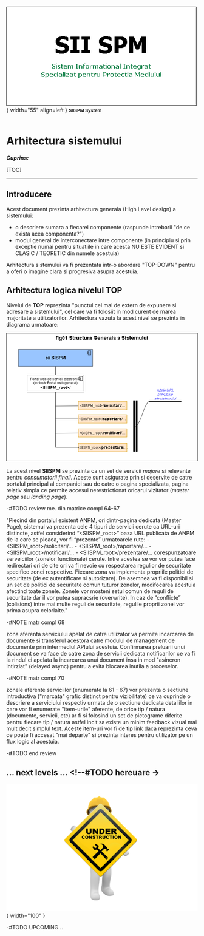 ![SIISPM_logo](../pictures/SIISPM_logo.png){ width="55" align=left }
<small markdown>**SIISPM System**
</small><br><br>


# Arhitectura sistemului



***Cuprins:***

[TOC]

***




## Introducere

Acest document prezinta arhitectura generala (High Level design) a sistemului:

* o descriere sumara a fiecarei componente (raspunde intrebarii "de ce exista acea componenta?")
* modul general de interconectare intre componente (in principiu si prin exceptie numai pentru situatiile in care acesta NU ESTE EVIDENT si CLASIC / TEORETIC din numele acestuia)

Arhitectura sistemului va fi prezentata intr-o abordare "TOP-DOWN" pentru a oferi o imagine clara si progresiva asupra acestuia.




## Arhitectura logica nivelul TOP

Nivelul de **TOP** reprezinta "punctul cel mai de extern de expunere si adresare a sistemului", cel care va fi folosiit in mod curent de marea majoritate a utilizatorilor. Arhitectura vazuta la acest nivel se prezinta in diagrama urmatoare:

![fig_01](../pictures/fig01_structura_sistemului.png)

La acest nivel **SIISPM** se prezinta ca un set de servicii *majore* si relevante pentru *consumatorii finali*. Aceste sunt asigurate prin si deservite de catre portalul principal al companiei sau de catre o pagina specializata, pagina relativ simpla ce permite accesul nerestrictionat oricarui vizitator (*master page* sau *landing page*).


-#TODO review me. din matrice compl 64-67

"Plecind din portalul existent ANPM, ori dintr-pagina dedicata (Master Page), sistemul va prezenta cele 4 tipuri de servicii cerute ca URL-uri distincte, astfel considerind “<SIISPM_root>” baza URL publicata de ANPM de la care se pleaca, vor fi “prezente” urmatoarele rute: - <SIISPM_root>/solicitari/… - <SIISPM_root>/raportare/... - <SIISPM_root>/notificari/... - <SIISPM_root>/prezentare/… corespunzatoare serveiciilor (zonelor functionale) cerute. Intre acestea se vor vor putea face redirectari ori de cite ori va fi nevoie cu respectarea regulior de securitate specifice zonei respective. Fiecare zona va implementa propriile politici de securitate (de ex autentificare si autorizare). De asemnea va fi disponibil si un set de politici de securitate comun tuturor zonelor, modifocarea acestuia afectind toate zonele. Zonele vor mosteni setul comun de reguli de securitate dar il vor putea supracsrie (overwrite). In caz de “conflicte” (colisions) intre mai multe reguli de securitate, regulile proprii zonei vor prima asupra celorlalte."


-#NOTE matr compl 68

zona aferenta serviciului apelat de catre utilizator va permite incarcarea de documente si transferul acestora catre modulul de management de documente prin intermediul APIului acestuia. Confirmarea preluarii unui document se va face de catre zona de servicii dedicata notificarilor ce va fi la rindul ei apelata la incarcarea unui document insa in mod "asincron intirziat" (delayed async) pentru a evita blocarea inutila a proceselor.


-#NOTE matr compl 70

zonele aferente serviciilor (enumerate la 61 - 67) vor prezenta o sectiune introductiva ("marcata" grafic distinct pentru vizibilitate) ce va cuprinde o descriere a serviciului respectiv urmata de o sectiune dedicata detaliilor in care vor fi enumerate "item-urile" aferente, de orice tip / natura (documente, servicii, etc) ar fi si folosind un set de pictograme diferite pentru fiecare tip / natura astfel incit sa existe un minim feedback vizual mai mult decit simplul text. Aceste item-uri vor fi de tip link daca reprezinta ceva ce poate fi accesat "mai departe" si prezinta interes pentru utilizator pe un flux logic al acestuia.

-#TODO end review















## ... next levels ... <!--#TODO hereuare ->

![wip...](../pictures/under_maintenance.png){ width="100" }

-#TODO UPCOMING...







